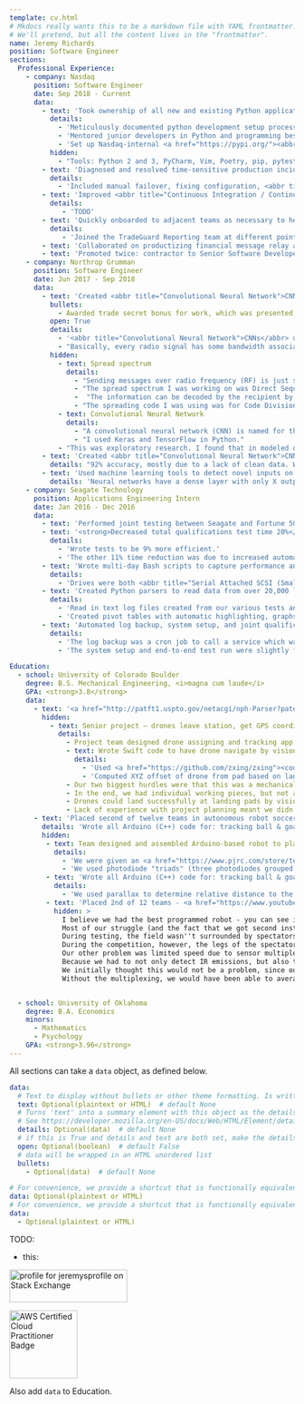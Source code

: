 ```yaml
---
template: cv.html
# Mkdocs really wants this to be a markdown file with YAML frontmatter.
# We'll pretend, but all the content lives in the "frontmatter".
name: Jeremy Richards
position: Software Engineer
sections:
  Professional Experience:
    - company: Nasdaq
      position: Software Engineer
      date: Sep 2018 - Current
      data:
        - text: 'Took ownership of all new and existing Python applications, including documentation, mentoring, testing, <abbr title="Continuous Integration / Continuous Deployment">CI/CD</abbr>, and DevOps infrastructure'
          details:
            - 'Meticulously documented python development setup process for Windows and Mac users, including package structure, virtual environments, andd test writing for use by other developers'
            - 'Mentored junior developers in Python and programming best practices'
            - 'Set up Nasdaq-internal <a href="https://pypi.org/"><abbr title="Python Package Index">PyPI</abbr></a> server via <a href="https://www.sonatype.com/nexus/repository-pro">Nexus</a>'
          hidden:
            - "Tools: Python 2 and 3, PyCharm, Vim, Poetry, pip, pytest, pre-commit, GitLab-CI"
        - text: 'Diagnosed and resolved time-sensitive production incidents during on-call rotations'
          details:
            - 'Included manual failover, fixing configuration, <abbr title="Root Cause Analysis">RCA</abbr>, providing post-mortem to the team, and writing tickets for any discovered bugs'
        - text: 'Improved <abbr title="Continuous Integration / Continuous Deployment">CI/CD</abbr> pipelines across our application suite by adding: automatic updating to latest internal dependencies, version incrementing, and tagging.'
          details:
             - 'TODO'
        - text: 'Quickly onboarded to adjacent teams as necessary to help meet tight deadlines'
          details: 
             - 'Joined the TradeGuard Reporting team at different points to enable horizontal scaling for trade data processing and to help with <a href="https://www.catnmsplan.com/"><abbr title="Consolidated Audit Trail">CAT</abbr></a> go-live.'
        - text: 'Collaborated on productizing financial message relay application: ported existing setup to <abbr title="Amazon Web Services">AWS</abbr> and Kubernetes; utilized Terraform and Helm for <abbr title="Continuous Integration / Continuous Deployment">CI/CD</abbr>; and improved reliability in server or networking outage scenarios.'
        - text: 'Promoted twice: contractor to Senior Software Developer (E2) to Software Engineer Specialist (E3)'
    - company: Northrop Grumman
      position: Software Engineer
      date: Jun 2017 - Sep 2018
      data:
        - text: 'Created <abbr title="Convolutional Neural Network">CNN</abbr> to classify <abbr title="Code Division Multiple Access">CDMA</abbr> radio signals with noise, including negative <abbr title="Signal-to-Noise Ratio">SNRs'
          bullets:
            - Awarded trade secret bonus for work, which was presented in internal symposium and used in classified space
          open: True
          details:
            - '<abbr title="Convolutional Neural Network">CNNs</abbr> use trained layers to find certain features everywhere in a dataset, rather than in one specific place, meaning target features can be translated or fuzzy and still understood. <abbr title="Code Division Multiple Access">CDMA</abbr> describes methods to share a section of the <abbr title="Radio Frequency">RF</abbr> spectrum with multiple users by encoding data via certain algorithms, such as <a href="https://en.wikipedia.org/wiki/Gold_code">Gold codes</a>. These algorithms are essentially <abbr title="Error Correction Code">ECC</abbr> with huge amounts of redundancy, enabling TODO Radio signals, especially those using Code Division Multiple Access, have patterns associated with the spreading codes use, and it is possible to create a neural network that can detect these patterns, even with some of the bits in the code flipped due to noise.'
            - "Basically, every radio signal has some bandwidth associated with it, it's not all at exactly 8.00 MHz. You can spread the code out to utilize a larger bandwidth at the expense of a lower peak power. You spread your signal out via XORing your signal with a higher frequency spreading code. Spreading a signal has 3 benefits: it means that it's easier for your signal to get around non-uniform interference, you can hide the signal much closer to the noise floor (the level of random radio interference around your part of the spectrum), and with the right spreading code, you can have multiple people use the same part of the spectrum. Allowing multiple users on one part of the spectrum via spreading codes is called Code Dvision Multiple Access (CDMA). Certain sets of binary psuedorandom codes (like Gold codes) have minimal cross-correlation with each other. You can retrieve your signal by taking the dot product of the bandwidth and your spreading code."
          hidden:
            - text: Spread spectrum
              details:
                - "Sending messages over radio frequency (RF) is just sending binary data on a certain frequency via phase, frequency, or amplitude modulation. At some level of abstraction, you can think of it as just sending HIGH or LOW at some bit rate. The bit rate of your signal is proportional to how spread out your signal is in the frequency domain (a low bit rate will result in a signal with a narrow, tall peak, and a high bit rate will yield a shorter, wider curve). The power of the signal you're sending determines how high above the noise floor your signal is, and thus how well others are able to notice and receive it. Signals close to or below the noise floor can still be received if they spread the signal across a wide frequency. There are a bunch of ways to spread a signal."
                - "The spread spectrum I was working on was Direct Sequence Spread Spectrum (DSSS), which uses spreading codes, which are extra phase shifts for each bit of data, sent at a higher rate. Each phase shift in the spreading code is a chip, meaning the spreading code can also be called a chip sequence, and the higher transmission rate is called the chip rate. The chip sequence is multiplied (XOR'd) by the bit sequence - e.g., if your spreading code is 1011 and you want to send 10, you send 0100 1011. Because the chip rate requires sending more data at a higher rate, the signal is spread out further in the frequency domain, so it's hidden closer to or further below the noise floor."
                -  "The information can be decoded by the recipient by multiplying by the same spreading sequence, which effectively provides a huge amount of error correction since multiple chips all encode the same bit. There are a bunch of different spreading codes, useful for different things."
                - "The spreading code I was using was for Code Division Multiple Access (CDMA), which means multiple conversations happening simultaneously in the same frequency band. CDMA is when when all the spreading codes used in one frequency band have very low cross-correlation. Cross-correlation is how related two given spreading codes are, found by multiplying them together - a value at or near zero means there is no cross-correlation. This is useful when multiple conversations are happening, as all but the target conversation will effectively be tuned out by multiplying by the target spreading code. While there are many groups of spreading codes, my tests were on Gold Codes (used by, among other applications, GPS)."
            - text: Convolutional Neural Network
              details:
                - "A convolutional neural network (CNN) is named for the convolutional layers it uses. These layers use a kernel of a specified size (a small contiguous section of the data) and convolve over the input data (matrix multiplication between the trained weights of that kernel and the input values), looking for features of some level of complexity. In the case of images, the standard example is that an initial layer will look for gradients and edges, which intermediate layers will view and interpret into simple shapes, in turn being used to recognize complex shapes, like faces. My task was to apply this to certain types of spreading codes with varying levels of noise."
                - "I used Keras and TensorFlow in Python."
            - "This was exploratory research. I found that in modeled data with added noise, I was able to determine which Gold code was used in a given sample through different clock offsets and negative signal-to-noise ratios. There was no customer for this work and I was taken off the project when Northrop found a non-overhead charge code I could use."
        - text: 'Created <abbr title="Convolutional Neural Network">CNN</abbr> to detect target locations from satellite images'
          details: "92% accuracy, mostly due to a lack of clean data. Was given lat/long data of current and former mines and used the google earth api to get pictures of that area, but the problem was that either the area had re-vegetated or the lat/long didn't have enough precision to accuracy display the mine in the area of the picture."
        - text: 'Used machine learning tools to detect novel inputs on trained <abbr title="Convolutional Neural Network">CNNs</abbr>'
          details: 'Neural networks have a dense layer with only X outputs at the end, one per type (so if you''re training a neural network on cats vs dogs, your final layer will only have 2 outputs, a cat "confidence level" and a dog "confidence level"). However, lower layer neural networks are trained to do feature detection, so it''s possible to have a novel combination of features that is neither a dog nor a cat. The neural net will still only tell you how "much" the image looks like a cat, and how "much" it looks like a dog. It''s possible that the dense layers before the final one have some combination of activations that would be unusual for a picture that is just a dog or a cat. I tried to use isolation forests, support vector machines (SVMs), principal component analysis (PCA), LASSO (variable selection and regularization), and k-nearest neighbor (KNN) analysis. Pulled off the project before I achieved notable results. Northrop was a lot of bouncing between charge codes waiting for my clearance.'
    - company: Seagate Technology
      position: Applications Engineering Intern
      date: Jan 2016 - Dec 2016
      data:
        - text: 'Performed joint testing between Seagate and Fortune 500 companies to qualify hard drives in customer-specific cloud storage systems'
        - text: '<strong>Decreased total qualifications test time 20%</strong>'
          details:
            - 'Wrote tests to be 9% more efficient.'
            - 'The other 11% time reduction was due to increased automation (previously, all tests were kicked off manually during the workday, meaning a test finishing at 6 P.M. would leave the system idle for 14 hours).'
        - text: 'Wrote multi-day Bash scripts to capture performance and error data for populations of hundreds of high-capacity enterprise <abbr title="Hard Disk Drive">HDDs</abbr>'
          details:
            - 'Drives were both <abbr title="Serial Attached SCSI (Small Computer System Interface)">SAS</abbr> and <abbr title="Serial ATA (AT Attachment)">SATA</abbr>, different capacities, and different architectures, including <abbr title="Conventional Magnetic Recoroding">CMR</abbr> and <abbr title="Host-Aware">HA</abbr> <abbr title="Shingled Magnetic Recording">SMR</abbr>. SMR drive tracks overlap so you have to write zones in order; you can''t just rewrite a small part of the zone, you have to write the zone <em>and</em> everything after it. I got to do all the changes necessary to create valid tests for SMR  host-aware drives, and run those qual tests myself.'
        - text: 'Created Python parsers to read data from over 20,000 log files, generate graphs and statistics, and output to Excel'
          details:
            - 'Read in text log files created from our various tests and output data to Excel via <a href="https://pypi.org/project/XlsxWriter/"><code>XlsxWriter</code></a>.'
            - 'Created pivot tables with automatic highlighting, graphs, and summary data output in top workbook with raw data in other workbooks.'
        - text: 'Automated log backup, system setup, and joint qualifications test run on all test systems'
          details:
            - 'The log backup was a cron job to call a service which was just glorified <code>rsync</code> and some logic to put everything into timestamped folders on a secondary server.'
            - 'The system setup and end-to-end test run were slightly fault-tolerant Bash scripts.'

Education:
  - school: University of Colorado Boulder
    degree: B.S. Mechanical Engineering, <i>magna cum laude</i>
    GPA: <strong>3.8</strong>
    data:
      - text: '<a href="http://patft1.uspto.gov/netacgi/nph-Parser?patentnumber=10,429,838"><strong>Co-inventor of Patent No. 10,429,838</strong> for the method of routing drone landings</a>'
        hidden:
          - text: Senior project – drones leave station, get GPS coordinates, determine optimal paths based on obstacles, and fly to targets
            details:
              - Project team designed drone assigning and tracking app.
              - text: Wrote Swift code to have drone navigate by vision to specific QR code and land
                details:
                  - 'Used <a href="https://github.com/zxing/zxing"><code>zxing</code> (Zebra Crossing) pre-existing library</a>.'
                  - 'Computed XYZ offset of drone from pad based on landing pad relative size and position in video and iterated motions to land.'
              - Our two biggest hurdles were that this was a mechanical engineering course (meaning the timelines and grades were built around design being the largest portion of the project) and that most of Boulder, including the main CU campus, is a no-fly zone for drones, making testing difficult.
              - In the end, we had individual working pieces, but not a end-to-end success.
              - Drones could land successfully at landing pads by vision and QR code recognition, plot courses around pre-configured obstacles, and fly to GPS waypoints.
              - Lack of experience with project planning meant we didn't give ourselves even close to enough time for integration and testing.
      - text: 'Placed second of twelve teams in autonomous robot soccer competition. Video of matches <a href="https://www.youtube.com/watch?v=tI_wfxj9qU8">here</a>'
        details: 'Wrote all Arduino (C++) code for: tracking ball & goal via IR sensors, determining relative position on field and estimated ball distance, shooting, and goalie behavior'
        hidden:
         - text: Team designed and assembled Arduino-based robot to play soccer
           details:
             - 'We were given an <a href="https://www.pjrc.com/store/teensy36.html">Arduino offshoot</a>, a maximum size and budget and told to design a roboot capable of scoring goals. The goals and the ball were marked by <abbr title="Infrared">IR</abbr> <abbr title="Light-emitting diode">LEDs</abbr> at specific frequencies. The "field" was white, with black tape for the boundaries and gray tape for the goal zones.'
             - 'We used photodiode "triads" (three photodiodes grouped together at slightly different angles) mounted on servos to sense the ball and goal, tape sensors to view ground color, and four <a href="https://external-preview.redd.it/nnuZFbODO3VGW8P1uZJLeKK03Y9uWf37gGCWrUTuccA.gif?format=mp4&s=b2a1b9b3c52d6cc7dd3aa4601308406b809d97b2">onmiwheels</a> provided movement.'
         - text: 'Wrote all Arduino (C++) code for: tracking ball & goal via IR sensors, determining relative position on field and estimated ball distance, shooting, and goalie behavior'
           details:
             - 'We used parallax to determine relative distance to the ball, and used the relative angle of the goal servos to determine relative location on the field. If we lost track of the ball, we would have the robot engage in goalie behavior, waiting in the goal area for until we found the ball. When attempting to score, we would attempt to line up behind the ball facing directly toward the goal.'
         - text: 'Placed 2nd of 12 teams - <a href="https://www.youtube.com/watch?v=tI_wfxj9qU8">video of competition</a>'
           hidden: >
             I believe we had the best programmed robot - you can see in the video that we were the only team to actually try to align with the goal when trying to score, while the other teams simply went for the approach of "aim for the ball and hit it", hoping that the fact that the ball was initially ahead of them and toward the target goal would be sufficient.
             Most of our struggle (and the fact that we got second instead of first) came down to two factors: reflection and multiplexing.
             During testing, the field wasn''t surrounded by spectators, so there was nothing to reflect the IR of the ball or goals.
             During the competition, however, the legs of the spectators allowed the IR to bounce and give false positives for ball or goal location.
             Our other problem was limited speed due to sensor multiplexing. Our design used a single multiplexer to provide the photodiode outputs to a single pin on the Teensy, which greatly simplified wiring at the cost of speed.
             Because we had to not only detect IR emissions, but also their frequency, we had to wait at minimum for half a period of the frequencies before we could check the next sensor, meaning polling the sensors significantly slowed our loop time.
             We initially thought this would not be a problem, since our loop was still on the order of tens of milliseconds, but during testing we found that we had to slow our movement speed (both rotation and translation) to a quarter of the maximum to avoid missed signals.
             Without the multiplexing, we would have been able to average readings and have much more robust data collection.


  - school: University of Oklahoma
    degree: B.A. Economics
    minors:
      - Mathematics
      - Psychology
    GPA: <strong>3.96</strong>
---
```

All sections can take a `data` object, as defined below.
```yaml
data:
  # Text to display without bullets or other theme formatting. Is written before bullets if both are specified.
  text: Optional(plaintext or HTML)  # default None
  # Turns 'text' into a summary element with this object as the details.
  # See https://developer.mozilla.org/en-US/docs/Web/HTML/Element/details
  details: Optional(data)  # default None
  # if this is True and details and text are both set, make the details start in expanded display.
  open: Optional(boolean)  # default False
  # data will be wrapped in an HTML unordered list
  bullets:
    - Optional(data)  # default None

# For convenience, we provide a shortcut that is functionally equivalent to only setting data.text.
data: Optional(plaintext or HTML)
# For convenience, we provide a shortcut that is functionally equivalent to only setting data.bullets.
data:
  - Optional(plaintext or HTML)
```


TODO:
  * this:
<!-- This became pure HTML once I wanted too many HTML elements and markdown stopped being sufficient -->
<a href="https://stackexchange.com/users/7783437"><img src="https://stackexchange.com/users/flair/7783437.png" width="208" height="58" alt="profile for jeremysprofile on Stack Exchange" title="profile for jeremysprofile on Stack Exchange"></a>
<!-- TODO why doesn't this display -->
<div data-iframe-width="150" data-iframe-height="270" data-share-badge-id="8e0e38c6-6407-4c4a-8c6d-48ee835a6e67" data-share-badge-host="https://www.youracclaim.com"></div><script type="text/javascript" async src="//cdn.youracclaim.com/assets/utilities/embed.js"></script>
<a href="https://www.youracclaim.com/badges/8e0e38c6-6407-4c4a-8c6d-48ee835a6e67/public_url"><img src="https://images.youracclaim.com/size/340x340/images/1fdcf6a9-de8e-4e35-96b0-e801d8411506/AWS-CloudPractitioner.png" alt="AWS Certified Cloud Practitioner Badge" width=120></a>

Also add `data` to Education.



<!-- vim: filetype=yaml
-->
